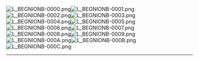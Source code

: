 ![L_BEGNIONB-0000.png](https://raw.githubusercontent.com/Klokinator/FE-Repo/main/Portrait%20Repository/FE09%20Mugs%20(Path%20of%20Radiance)/FE9%20Vanilla%20Mugs%20(Ingame%20Rips)/Begnion%20Worker/L_BEGNIONB-0000.png "L_BEGNIONB-0000.png")![L_BEGNIONB-0001.png](https://raw.githubusercontent.com/Klokinator/FE-Repo/main/Portrait%20Repository/FE09%20Mugs%20(Path%20of%20Radiance)/FE9%20Vanilla%20Mugs%20(Ingame%20Rips)/Begnion%20Worker/L_BEGNIONB-0001.png "L_BEGNIONB-0001.png")![L_BEGNIONB-0002.png](https://raw.githubusercontent.com/Klokinator/FE-Repo/main/Portrait%20Repository/FE09%20Mugs%20(Path%20of%20Radiance)/FE9%20Vanilla%20Mugs%20(Ingame%20Rips)/Begnion%20Worker/L_BEGNIONB-0002.png "L_BEGNIONB-0002.png")![L_BEGNIONB-0003.png](https://raw.githubusercontent.com/Klokinator/FE-Repo/main/Portrait%20Repository/FE09%20Mugs%20(Path%20of%20Radiance)/FE9%20Vanilla%20Mugs%20(Ingame%20Rips)/Begnion%20Worker/L_BEGNIONB-0003.png "L_BEGNIONB-0003.png")![L_BEGNIONB-0004.png](https://raw.githubusercontent.com/Klokinator/FE-Repo/main/Portrait%20Repository/FE09%20Mugs%20(Path%20of%20Radiance)/FE9%20Vanilla%20Mugs%20(Ingame%20Rips)/Begnion%20Worker/L_BEGNIONB-0004.png "L_BEGNIONB-0004.png")![L_BEGNIONB-0005.png](https://raw.githubusercontent.com/Klokinator/FE-Repo/main/Portrait%20Repository/FE09%20Mugs%20(Path%20of%20Radiance)/FE9%20Vanilla%20Mugs%20(Ingame%20Rips)/Begnion%20Worker/L_BEGNIONB-0005.png "L_BEGNIONB-0005.png")![L_BEGNIONB-0006.png](https://raw.githubusercontent.com/Klokinator/FE-Repo/main/Portrait%20Repository/FE09%20Mugs%20(Path%20of%20Radiance)/FE9%20Vanilla%20Mugs%20(Ingame%20Rips)/Begnion%20Worker/L_BEGNIONB-0006.png "L_BEGNIONB-0006.png")![L_BEGNIONB-0007.png](https://raw.githubusercontent.com/Klokinator/FE-Repo/main/Portrait%20Repository/FE09%20Mugs%20(Path%20of%20Radiance)/FE9%20Vanilla%20Mugs%20(Ingame%20Rips)/Begnion%20Worker/L_BEGNIONB-0007.png "L_BEGNIONB-0007.png")![L_BEGNIONB-0008.png](https://raw.githubusercontent.com/Klokinator/FE-Repo/main/Portrait%20Repository/FE09%20Mugs%20(Path%20of%20Radiance)/FE9%20Vanilla%20Mugs%20(Ingame%20Rips)/Begnion%20Worker/L_BEGNIONB-0008.png "L_BEGNIONB-0008.png")![L_BEGNIONB-0009.png](https://raw.githubusercontent.com/Klokinator/FE-Repo/main/Portrait%20Repository/FE09%20Mugs%20(Path%20of%20Radiance)/FE9%20Vanilla%20Mugs%20(Ingame%20Rips)/Begnion%20Worker/L_BEGNIONB-0009.png "L_BEGNIONB-0009.png")![L_BEGNIONB-000A.png](https://raw.githubusercontent.com/Klokinator/FE-Repo/main/Portrait%20Repository/FE09%20Mugs%20(Path%20of%20Radiance)/FE9%20Vanilla%20Mugs%20(Ingame%20Rips)/Begnion%20Worker/L_BEGNIONB-000A.png "L_BEGNIONB-000A.png")![L_BEGNIONB-000B.png](https://raw.githubusercontent.com/Klokinator/FE-Repo/main/Portrait%20Repository/FE09%20Mugs%20(Path%20of%20Radiance)/FE9%20Vanilla%20Mugs%20(Ingame%20Rips)/Begnion%20Worker/L_BEGNIONB-000B.png "L_BEGNIONB-000B.png")![L_BEGNIONB-000C.png](https://raw.githubusercontent.com/Klokinator/FE-Repo/main/Portrait%20Repository/FE09%20Mugs%20(Path%20of%20Radiance)/FE9%20Vanilla%20Mugs%20(Ingame%20Rips)/Begnion%20Worker/L_BEGNIONB-000C.png "L_BEGNIONB-000C.png")



----

